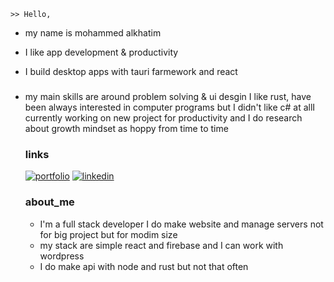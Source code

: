 
    >> Hello,
- my name is mohammed  alkhatim 
- I like app development & productivity
- I build desktop apps with tauri farmework and react 
    
    
    ### 
    
- my main skills are around problem solving & ui desgin  I like rust, have been always interested in computer programs but I didn't like c# at allI currently working on new project for productivity and I do research about growth mindset as hoppy from time to time 
    ###  links
    [![portfolio](https://img.shields.io/badge/my_portfolio-000?style=for-the-badge&logo=ko-fi&logoColor=white)](https://mohamed-alkhatim.web.app/)
    [![linkedin](https://img.shields.io/badge/linkedin-0A66C2?style=for-the-badge&logo=linkedin&logoColor=white)](https://www.linkedin.com/in/mohmmed-alkhatm-3b5b49303/)

    ###  about_me
   - I'm a full stack developer I do make website and manage       servers not for big project but for modim size 
    - my stack are simple react and firebase and I can work with wordpress
    - I do make api with node and rust but not that often
    
